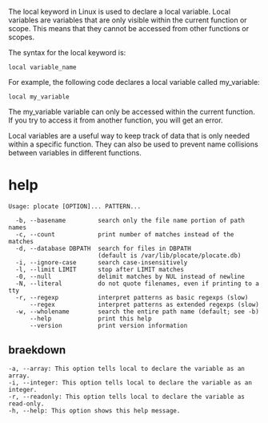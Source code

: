 The local keyword in Linux is used to declare a local variable. Local variables are variables that are only visible within the current function or scope. This means that they cannot be accessed from other functions or scopes.


The syntax for the local keyword is:

`local variable_name`

For example, the following code declares a local variable called my_variable:

`local my_variable`

The my_variable variable can only be accessed within the current function. If you try to access it from another function, you will get an error.

Local variables are a useful way to keep track of data that is only needed within a specific function. They can also be used to prevent name collisions between variables in different functions.


# help

```
Usage: plocate [OPTION]... PATTERN...

  -b, --basename         search only the file name portion of path names
  -c, --count            print number of matches instead of the matches
  -d, --database DBPATH  search for files in DBPATH
                         (default is /var/lib/plocate/plocate.db)
  -i, --ignore-case      search case-insensitively
  -l, --limit LIMIT      stop after LIMIT matches
  -0, --null             delimit matches by NUL instead of newline
  -N, --literal          do not quote filenames, even if printing to a tty
  -r, --regexp           interpret patterns as basic regexps (slow)
      --regex            interpret patterns as extended regexps (slow)
  -w, --wholename        search the entire path name (default; see -b)
      --help             print this help
      --version          print version information
```

## braekdown

```
-a, --array: This option tells local to declare the variable as an array.
-i, --integer: This option tells local to declare the variable as an integer.
-r, --readonly: This option tells local to declare the variable as read-only.
-h, --help: This option shows this help message.
```
